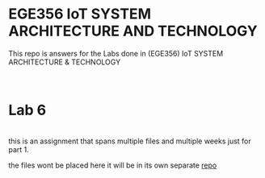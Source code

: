 # EGE356 IoT SYSTEM ARCHITECTURE AND TECHNOLOGY
This repo is answers for the Labs done in (EGE356) IoT SYSTEM ARCHITECTURE & TECHNOLOGY

<br>

# Lab 6
<br>
this is an assignment that spans multiple files and multiple weeks just for part 1. 
<br>

the files wont be placed here it will be in its own separate [repo](https://github.com/zacw-243L/EGE356_IoT_SYSTEM_ARCHITECTURE_AND_TECHNOLOGY_Assignment_2-Part_1_Lab-6)
